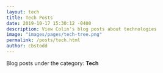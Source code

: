 ```yaml
---
layout: tech
title: Tech Posts
date: 2019-10-17 15:30:12 -0400
description: View Colin's blog posts about technologies
image: "images/pages/tech-tree.png"
permalink: /posts/tech.html
author: cbstodd
---
```


Blog posts under the category: **Tech**